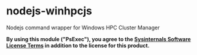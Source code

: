 # nodejs-winhpcjs
Nodejs command wrapper for Windows HPC Cluster Manager

**By using this module ("PsExec"), you agree to the [Sysinternals Software License Terms](https://technet.microsoft.com/en-us/sysinternals/bb469936) in addition to the license for this product.**

